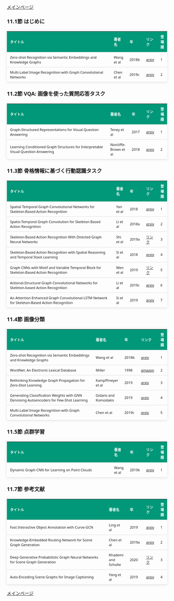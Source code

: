 
<html lang="ja">
<head>
<meta charset="UTF-8">
<title>参考文献リスト</title>
<link rel="stylesheet" type="text/css" href="https://cdn.datatables.net/1.10.24/css/jquery.dataTables.css">
<script type="text/javascript" src="https://code.jquery.com/jquery-3.5.1.js"></script>
<script type="text/javascript" src="https://cdn.datatables.net/1.10.24/js/jquery.dataTables.js"></script>
<style>
    body {
        font-family: 'Verdana', 'Segoe UI', Tahoma, Geneva, Verdana, sans-serif;
    }
    table {
        width: 100%;
        max-width: 100%;
        border-collapse: collapse;
        margin-top: 20px;
        box-shadow: 0 0 10px rgba(0, 0, 0, 0.1);
    }
    th, td {
        padding: 8px 10px;
        text-align: left;
        border-bottom: 1px solid #ddd;
        font-size: 11px;
    }
    th {
        background-color: #009879;
        color: #ffffff;
    }
    tr:hover {
        background-color: #f5f5f5;
    }
    /* 1番目の列の幅を70%に設定 */
    table.display td:nth-child(1),
    table.display th:nth-child(1) {
        width: 70%;
    }

    /* 2番目の列の幅を25%に設定 */
    table.display td:nth-child(2),
    table.display th:nth-child(2) {
        width: 25%;
    }

</style>
</head>
<body>

<a href="../">メインページ</a>

<h3>11.1節 はじめに</h3>
<table class="dataframe display">
  <thead>
    <tr style="text-align: right;">
      <th>タイトル</th>
      <th>著者名</th>
      <th>年</th>
      <th>リンク</th>
      <th>登場順</th>
    </tr>
  </thead>
  <tbody>
    <tr>
      <td>Zero-shot Recognition via Semantic Embeddings and Knowledge Graphs</td>
      <td>Wang et al</td>
      <td>2018b</td>
      <td><a href="https://arxiv.org/abs/1803.08035" target="_blank">arxiv</a></td>
      <td>1</td>
    </tr>
    <tr>
      <td>Multi-Label Image Recognition with Graph Convolutional Networks</td>
      <td>Chen et al</td>
      <td>2019c</td>
      <td><a href="https://arxiv.org/abs/1904.03582" target="_blank">arxiv</a></td>
      <td>2</td>
    </tr>
  </tbody>
</table>
<h3>11.2節 VQA: 画像を使った質問応答タスク</h3>
<table class="dataframe display">
  <thead>
    <tr style="text-align: right;">
      <th>タイトル</th>
      <th>著者名</th>
      <th>年</th>
      <th>リンク</th>
      <th>登場順</th>
    </tr>
  </thead>
  <tbody>
    <tr>
      <td>Graph-Structured Representations for Visual Question Answering</td>
      <td>Teney et al</td>
      <td>2017</td>
      <td><a href="https://arxiv.org/abs/1609.05600" target="_blank">arxiv</a></td>
      <td>1</td>
    </tr>
    <tr>
      <td>Learning Conditioned Graph Structures for Interpretable Visual Question Answering</td>
      <td>Norcliffe-Brown et al</td>
      <td>2018</td>
      <td><a href="https://arxiv.org/abs/1806.07243" target="_blank">arxiv</a></td>
      <td>2</td>
    </tr>
  </tbody>
</table>
<h3>11.3節 骨格情報に基づく行動認識タスク</h3>
<table class="dataframe display">
  <thead>
    <tr style="text-align: right;">
      <th>タイトル</th>
      <th>著者名</th>
      <th>年</th>
      <th>リンク</th>
      <th>登場順</th>
    </tr>
  </thead>
  <tbody>
    <tr>
      <td>Spatial Temporal Graph Convolutional Networks for Skeleton-Based Action Recognition</td>
      <td>Yan et al</td>
      <td>2018</td>
      <td><a href="https://arxiv.org/abs/1801.07455" target="_blank">arxiv</a></td>
      <td>1</td>
    </tr>
    <tr>
      <td>Spatio-Temporal Graph Convolution for Skeleton Based Action Recognition</td>
      <td>Li et al</td>
      <td>2018a</td>
      <td><a href="https://arxiv.org/abs/1802.09834" target="_blank">arxiv</a></td>
      <td>2</td>
    </tr>
    <tr>
      <td>Skeleton-Based Action Recognition With Directed Graph Neural Networks</td>
      <td>Shi et al</td>
      <td>2019a</td>
      <td><a href="https://openaccess.thecvf.com/content_CVPR_2019/html/Shi_Skeleton-Based_Action_Recognition_With_Directed_Graph_Neural_Networks_CVPR_2019_paper.html" target="_blank">リンク</a></td>
      <td>3</td>
    </tr>
    <tr>
      <td>Skeleton-Based Action Recognition with Spatial Reasoning and Temporal Stack Learning</td>
      <td>Si et al</td>
      <td>2018</td>
      <td><a href="https://arxiv.org/abs/1805.02335" target="_blank">arxiv</a></td>
      <td>4</td>
    </tr>
    <tr>
      <td>Graph CNNs with Motif and Variable Temporal Block for Skeleton-Based Action Recognition</td>
      <td>Wen et al</td>
      <td>2019</td>
      <td><a href="https://ojs.aaai.org/index.php/AAAI/article/view/4929" target="_blank">リンク</a></td>
      <td>5</td>
    </tr>
    <tr>
      <td>Actional-Structural Graph Convolutional Networks for Skeleton-based Action Recognition</td>
      <td>Li et al</td>
      <td>2019c</td>
      <td><a href="https://arxiv.org/abs/1904.12659" target="_blank">arxiv</a></td>
      <td>6</td>
    </tr>
    <tr>
      <td>An Attention Enhanced Graph Convolutional LSTM Network for Skeleton-Based Action Recognition</td>
      <td>Si et al</td>
      <td>2019</td>
      <td><a href="https://arxiv.org/abs/1902.09130" target="_blank">arxiv</a></td>
      <td>7</td>
    </tr>
  </tbody>
</table>
<h3>11.4節 画像分類</h3>
<table class="dataframe display">
  <thead>
    <tr style="text-align: right;">
      <th>タイトル</th>
      <th>著者名</th>
      <th>年</th>
      <th>リンク</th>
      <th>登場順</th>
    </tr>
  </thead>
  <tbody>
    <tr>
      <td>Zero-shot Recognition via Semantic Embeddings and Knowledge Graphs</td>
      <td>Wang et al</td>
      <td>2018b</td>
      <td><a href="https://arxiv.org/abs/1803.08035" target="_blank">arxiv</a></td>
      <td>1</td>
    </tr>
    <tr>
      <td>WordNet: An Electronic Lexical Database</td>
      <td>Miller</td>
      <td>1998</td>
      <td><a href="https://www.amazon.co.jp/dp/026206197X" target="_blank">amazon</a></td>
      <td>2</td>
    </tr>
    <tr>
      <td>Rethinking Knowledge Graph Propagation for Zero-Shot Learning</td>
      <td>Kampffmeyer et al</td>
      <td>2019</td>
      <td><a href="https://arxiv.org/abs/1805.11724" target="_blank">arxiv</a></td>
      <td>3</td>
    </tr>
    <tr>
      <td>Generating Classification Weights with GNN Denoising Autoencoders for Few-Shot Learning</td>
      <td>Gidaris and Komodakis</td>
      <td>2019</td>
      <td><a href="https://arxiv.org/abs/1905.01102" target="_blank">arxiv</a></td>
      <td>4</td>
    </tr>
    <tr>
      <td>Multi-Label Image Recognition with Graph Convolutional Networks</td>
      <td>Chen et al</td>
      <td>2019c</td>
      <td><a href="https://arxiv.org/abs/1904.03582" target="_blank">arxiv</a></td>
      <td>5</td>
    </tr>
  </tbody>
</table>
<h3>11.5節 点群学習</h3>
<table class="dataframe display">
  <thead>
    <tr style="text-align: right;">
      <th>タイトル</th>
      <th>著者名</th>
      <th>年</th>
      <th>リンク</th>
      <th>登場順</th>
    </tr>
  </thead>
  <tbody>
    <tr>
      <td>Dynamic Graph CNN for Learning on Point Clouds</td>
      <td>Wang et al</td>
      <td>2019k</td>
      <td><a href="https://arxiv.org/abs/1801.07829" target="_blank">arxiv</a></td>
      <td>1</td>
    </tr>
  </tbody>
</table>
<h3>11.7節 参考文献</h3>
<table class="dataframe display">
  <thead>
    <tr style="text-align: right;">
      <th>タイトル</th>
      <th>著者名</th>
      <th>年</th>
      <th>リンク</th>
      <th>登場順</th>
    </tr>
  </thead>
  <tbody>
    <tr>
      <td>Fast Interactive Object Annotation with Curve-GCN</td>
      <td>Ling et al</td>
      <td>2019</td>
      <td><a href="https://arxiv.org/abs/1903.06874" target="_blank">arxiv</a></td>
      <td>1</td>
    </tr>
    <tr>
      <td>Knowledge-Embedded Routing Network for Scene Graph Generation</td>
      <td>Chen et al</td>
      <td>2019a</td>
      <td><a href="https://arxiv.org/abs/1903.03326" target="_blank">arxiv</a></td>
      <td>2</td>
    </tr>
    <tr>
      <td>Deep Generative Probabilistic Graph Neural Networks for Scene Graph Generation</td>
      <td>Khademi and Schulte</td>
      <td>2020</td>
      <td><a href="https://ojs.aaai.org/index.php/AAAI/article/view/6783" target="_blank">リンク</a></td>
      <td>3</td>
    </tr>
    <tr>
      <td>Auto-Encoding Scene Graphs for Image Captioning</td>
      <td>Yang et al</td>
      <td>2019</td>
      <td><a href="https://arxiv.org/abs/1812.02378" target="_blank">arxiv</a></td>
      <td>4</td>
    </tr>
  </tbody>
</table>

<script>
$(document).ready(function() {
    $('.display').DataTable({
     "lengthChange": false,  // Show 10 entriesの選択機能を非表示にする
     "pageLength": 25,  // ページごとに表示する行数を20行に設定
     "info": false,  // "Showing 1 to X of Y entries" の情報テキストを非表示にする
     "order": [],
     "searching": false
    });
});
</script>

<a href="../">メインページ</a>

</body>
</html>